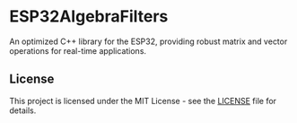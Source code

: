 # ESP32AlgebraFilters
An optimized C++ library for the ESP32, providing robust matrix and vector operations for real-time applications.


## License

This project is licensed under the MIT License - see the [LICENSE](LICENSE) file for details.
